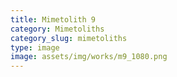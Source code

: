 ```yaml
---
title: Mimetolith 9
category: Mimetoliths
category_slug: mimetoliths
type: image
image: assets/img/works/m9_1080.png
---
```

